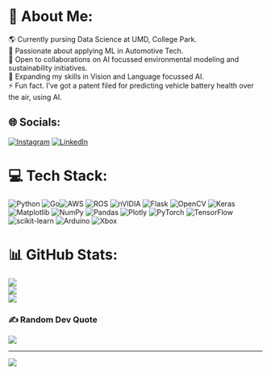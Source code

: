 # 💫 About Me:
🌎 Currently pursing Data Science at UMD, College Park. <br>🚗 Passionate about applying ML in Automotive Tech.<br>🤝 Open to collaborations on AI focussed environmental modeling and sustainability initiatives.<br>🌱 Expanding my skills in Vision and Language focussed AI.<br>⚡ Fun fact. I’ve got a patent filed for predicting vehicle battery health over the air, using AI. 


## 🌐 Socials:
[![Instagram](https://img.shields.io/badge/Instagram-%23E4405F.svg?logo=Instagram&logoColor=white)](https://instagram.com/asutosh.dalei) [![LinkedIn](https://img.shields.io/badge/LinkedIn-%230077B5.svg?logo=linkedin&logoColor=white)](https://linkedin.com/in/asutosh-dalei2212) 

# 💻 Tech Stack:
![Python](https://img.shields.io/badge/python-3670A0?style=flat&logo=python&logoColor=ffdd54) ![Go](https://img.shields.io/badge/go-%2300ADD8.svg?style=flat&logo=go&logoColor=white)![AWS](https://img.shields.io/badge/AWS-%23FF9900.svg?style=flat&logo=amazon-aws&logoColor=white) ![ROS](https://img.shields.io/badge/ros-%230A0FF9.svg?style=flat&logo=ros&logoColor=white) ![nVIDIA](https://img.shields.io/badge/cuda-000000.svg?style=flat&logo=nVIDIA&logoColor=green) ![Flask](https://img.shields.io/badge/flask-%23000.svg?style=flat&logo=flask&logoColor=white) ![OpenCV](https://img.shields.io/badge/opencv-%23white.svg?style=flat&logo=opencv&logoColor=white) ![Keras](https://img.shields.io/badge/Keras-%23D00000.svg?style=flat&logo=Keras&logoColor=white) ![Matplotlib](https://img.shields.io/badge/Matplotlib-%23ffffff.svg?style=flat&logo=Matplotlib&logoColor=black) ![NumPy](https://img.shields.io/badge/numpy-%23013243.svg?style=flat&logo=numpy&logoColor=white) ![Pandas](https://img.shields.io/badge/pandas-%23150458.svg?style=flat&logo=pandas&logoColor=white) ![Plotly](https://img.shields.io/badge/Plotly-%233F4F75.svg?style=flat&logo=plotly&logoColor=white) ![PyTorch](https://img.shields.io/badge/PyTorch-%23EE4C2C.svg?style=flat&logo=PyTorch&logoColor=white) ![TensorFlow](https://img.shields.io/badge/TensorFlow-%23FF6F00.svg?style=flat&logo=TensorFlow&logoColor=white) ![scikit-learn](https://img.shields.io/badge/scikit--learn-%23F7931E.svg?style=flat&logo=scikit-learn&logoColor=white) ![Arduino](https://img.shields.io/badge/-Arduino-00979D?style=flat&logo=Arduino&logoColor=white) ![Xbox](https://img.shields.io/badge/xbox-%23107C10.svg?style=flat&logo=xbox&logoColor=white)
# 📊 GitHub Stats:
![](https://github-readme-stats.vercel.app/api?username=AsutoshDalei&theme=dark&hide_border=false&include_all_commits=true&count_private=true)<br/>
![](https://github-readme-streak-stats.herokuapp.com/?user=AsutoshDalei&theme=dark&hide_border=false)<br/>
![](https://github-readme-stats.vercel.app/api/top-langs/?username=AsutoshDalei&theme=dark&hide_border=false&include_all_commits=true&count_private=true&layout=compact)

### ✍️ Random Dev Quote
![](https://quotes-github-readme.vercel.app/api?type=horizontal&theme=dark)

---
[![](https://visitcount.itsvg.in/api?id=AsutoshDalei&icon=0&color=0)](https://visitcount.itsvg.in)

<!-- Proudly created with GPRM ( https://gprm.itsvg.in ) -->
